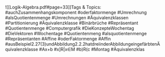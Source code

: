 
![[Logik-Algebra.pdf#page=33]]Tags & Topics:
   #auchZusammenhangskomponent
   #oderfaktormenge
   #Umrechnung
   #alsQuotientenmenge
   #Umrechnungen
   #Äquivalenzklassen
   #Partitionierung
   #Äquivalenzklasse
   #Binärbrüche
   #Repräsentant
   #Quotientenmenge
   #Computergrafik
   #DieKonzepteWochentag
   #DieVektoren
   #Wochentage
   #Quotientenmeng
   #alsquotientenmenge
   #Repräsentanten
   #Affine
   #oderFaktormenge
   #Affin
   #ausBeispiel2.27(3)undAbbildung2.2.2hatdreiinderAbbildungeingefärbtenÄquivalenzklasse
   #Ax+b
   #x]R|x∈M
   #b)R(c
   #Montag
   #Äquivalenzklas